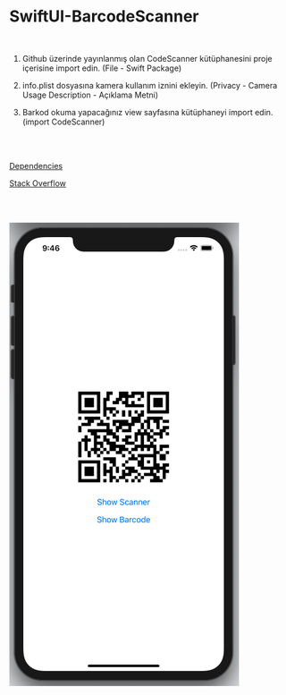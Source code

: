 # SwiftUI-BarcodeScanner

<br>

1. Github üzerinde yayınlanmış olan CodeScanner kütüphanesini proje içerisine import edin. (File - Swift Package)

2. info.plist dosyasına kamera kullanım iznini ekleyin. (Privacy - Camera Usage Description - Açıklama Metni)

3. Barkod okuma yapacağınız view sayfasına kütüphaneyi import edin. (import CodeScanner)

<br>

<br>

[Dependencies](https://github.com/twostraws/CodeScanner)

[Stack Overflow](https://stackoverflow.com/questions/59632363/how-can-i-scan-and-read-qr-codes-in-swift-ui)

<br>

<br>

![QR Image Oluşturmak ve QR Read](https://github.com/cmlcrn17/SwiftUI-BarcodeScanner/blob/master/Images/QRImageAndRead.png)
